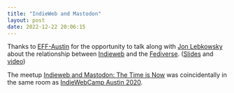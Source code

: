 ```yaml
---
title: "IndieWeb and Mastodon"
layout: post
date: 2022-12-22 20:06:15
---
```

Thanks to [EFF-Austin](https://effaustin.org) for the opportunity to talk along with [Jon Lebkowsky](https://www.weblogsky.com) about the relationship between [Indieweb](https://indieweb.org) and the [Fediverse](https://en.wikipedia.org/wiki/Fediverse). ([Slides](https://herestomwiththeweather.com/effaustin/indieweb_mastodon) and [video](https://www.youtube.com/watch?v=VRu3i9u9I5Q))

The meetup [Indieweb and Mastodon: The Time is Now](https://www.meetup.com/EFF-Austin/events/nltdcrydcqbrb/) was coincidentally in the same room as [IndieWebCamp Austin 2020](https://indieweb.org/2020/Austin).
